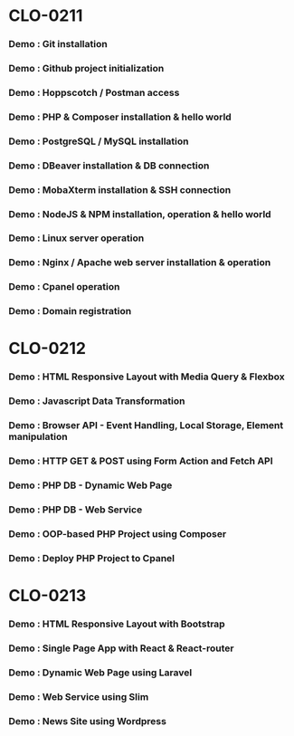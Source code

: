 # CLO-0211
### Demo : Git installation

### Demo : Github project initialization

### Demo : Hoppscotch / Postman access

### Demo : PHP & Composer installation & hello world	

### Demo : PostgreSQL / MySQL installation	

### Demo : DBeaver installation & DB connection

### Demo : MobaXterm installation & SSH connection

### Demo : NodeJS & NPM installation, operation & hello world

### Demo : Linux server operation	

### Demo : Nginx / Apache web server installation & operation

### Demo : Cpanel operation	

### Demo : Domain registration

# CLO-0212
### Demo : HTML Responsive Layout with Media Query & Flexbox

### Demo : Javascript Data Transformation

### Demo : Browser API - Event Handling, Local Storage, Element manipulation

### Demo : HTTP GET & POST using Form Action and Fetch API

### Demo : PHP DB - Dynamic Web Page

### Demo : PHP DB - Web Service

### Demo : OOP-based PHP Project using Composer

### Demo : Deploy PHP Project to Cpanel

# CLO-0213
### Demo : HTML Responsive Layout with Bootstrap

### Demo : Single Page App with React & React-router

### Demo : Dynamic Web Page using Laravel

### Demo : Web Service using Slim

### Demo : News Site using Wordpress
